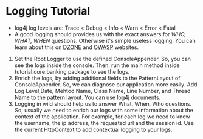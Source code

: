 # Logging Tutorial

* log4j log levels are: Trace < Debug < Info < Warn < Error < Fatal
* A good logging should provides us with the exact answers for *WHO, WHAT, WHEN* questions. Otherwise it's simple useless logging. You can learn about this on [DZONE](https://dzone.com/articles/application-logging-what-when) and [OWASP](https://www.owasp.org/index.php/Logging_Cheat_Sheet) websites.




1. Set the Root Logger to use the defined ConsoleAppender. So, you can see the logs inside the console. Then, run the main method inside tutorial.core.banking package to see the logs.
2. Enrich the logs, by adding additional fields to the PatternLayout of ConsoleAppender. So, we can diagnose our application more easily. Add Log Level,Date, Mehtod Name, Class Name, Line Number, and Thread Name to the pattern layout. You can use log4j documents.
3. Logging in wild should help us to answer What, When, Who questions. So, usually we need to enrich our logs with some information about the context of the application. For example, for each log we need to know the username, the ip address, the requested url and the session id. Use the current HttpContext to add contextual logging to your logs.
